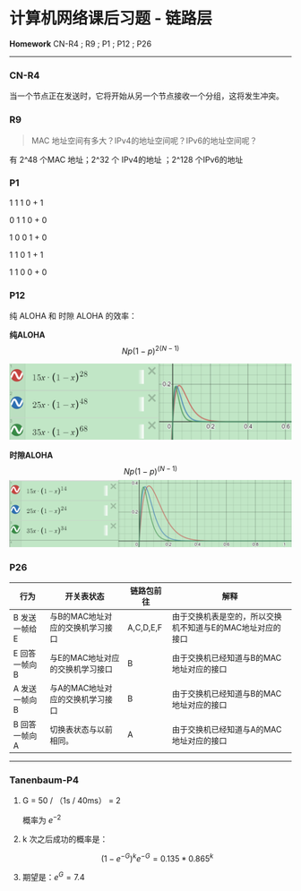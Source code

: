 # 计算机网络课后习题 - 链路层

**Homework** CN-R4 ; R9 ; P1 ; P12 ; P26 

---

### CN-R4

当一个节点正在发送时，它将开始从另一个节点接收一个分组，这将发生冲突。

### R9

> MAC 地址空间有多大？IPv4的地址空间呢？IPv6的地址空间呢？

有 2^48 个MAC 地址；2^32 个 IPv4的地址 ；2^128 个IPv6的地址

### P1

1 1 1 0 + 1

0 1 1 0 + 0

1 0 0 1 + 0

1 1 0 1 + 1

1 1 0 0 + 0

### P12

纯 ALOHA 和 时隙 ALOHA 的效率：

**纯ALOHA**
$$
Np(1-p)^{2(N-1)}
$$

![image-20200603180103406](README/image-20200603180103406.png)

**时隙ALOHA** 
$$
N p(1-p)^{(N-1)}
$$
![image-20200603174504969](README/image-20200603174504969.png)




### P26

| 行为           | 开关表状态                       | 链路包前往 | 解释                                                       |
| -------------- | -------------------------------- | ---------- | ---------------------------------------------------------- |
| B 发送一帧给 E | 与B的MAC地址对应的交换机学习接口 | A,C,D,E,F  | 由于交换机表是空的，所以交换机不知道与E的MAC地址对应的接口 |
| E 回答一帧向 B | 与E的MAC地址对应的交换机学习接口 | B          | 由于交换机已经知道与B的MAC地址对应的接口                   |
| A 发送一帧向 B | 与A的MAC地址对应的交换机学习接口 | B          | 由于交换机已经知道与B的MAC地址对应的接口                   |
| B 回答一帧向 A | 切换表状态与以前相同。           | A          | 由于交换机已经知道与A的MAC地址对应的接口                   |

---

### Tanenbaum-P4

1. G = 50 / （1s / 40ms） = 2

   概率为 $e^{-2}$

2. k 次之后成功的概率是：

   $$
   (1-e^{-G})^{k}e^{-G} =0.135*0.865^k
   $$

3. 期望是：$e^G=7.4$
